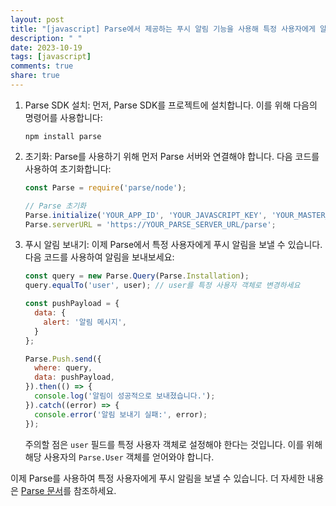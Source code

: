 ```yaml
---
layout: post
title: "[javascript] Parse에서 제공하는 푸시 알림 기능을 사용해 특정 사용자에게 알림 보내는 방법은?"
description: " "
date: 2023-10-19
tags: [javascript]
comments: true
share: true
---
```


1. Parse SDK 설치: 먼저, Parse SDK를 프로젝트에 설치합니다. 이를 위해 다음의 명령어를 사용합니다:

   ```
   npm install parse
   ```

2. 초기화: Parse를 사용하기 위해 먼저 Parse 서버와 연결해야 합니다. 다음 코드를 사용하여 초기화합니다:

   ```javascript
   const Parse = require('parse/node');

   // Parse 초기화
   Parse.initialize('YOUR_APP_ID', 'YOUR_JAVASCRIPT_KEY', 'YOUR_MASTER_KEY');
   Parse.serverURL = 'https://YOUR_PARSE_SERVER_URL/parse';
   ```

3. 푸시 알림 보내기: 이제 Parse에서 특정 사용자에게 푸시 알림을 보낼 수 있습니다. 다음 코드를 사용하여 알림을 보내보세요:

   ```javascript
   const query = new Parse.Query(Parse.Installation);
   query.equalTo('user', user); // user를 특정 사용자 객체로 변경하세요

   const pushPayload = {
     data: {
       alert: '알림 메시지',
     }
   };

   Parse.Push.send({
     where: query,
     data: pushPayload,
   }).then(() => {
     console.log('알림이 성공적으로 보내졌습니다.');
   }).catch((error) => {
     console.error('알림 보내기 실패:', error);
   });
   ```

   주의할 점은 `user` 필드를 특정 사용자 객체로 설정해야 한다는 것입니다. 이를 위해 해당 사용자의 `Parse.User` 객체를 얻어와야 합니다.

이제 Parse를 사용하여 특정 사용자에게 푸시 알림을 보낼 수 있습니다. 더 자세한 내용은 [Parse 문서](https://docs.parseplatform.org)를 참조하세요.